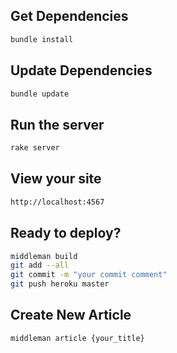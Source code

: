 ## Get Dependencies
```bash		
bundle install
```

## Update Dependencies
```bash
bundle update
```

## Run the server
```bash
rake server
```

## View your site
```bash
http://localhost:4567
```

## Ready to deploy?
```bash
middleman build
git add --all
git commit -m "your commit comment"
git push heroku master
```

## Create New Article
```bash
middleman article {your_title}
```